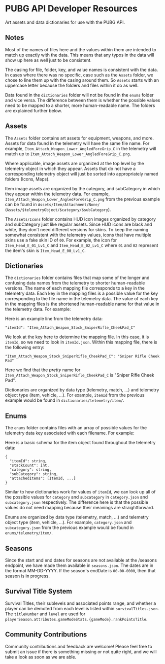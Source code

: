 # PUBG API Developer Resources

Art assets and data dictionaries for use with the PUBG API.

## Notes

Most of the names of files here and the values within them are intended to match up exactly with the data. This means that any typos in the data will show up here as well just to be consistent.

The casing for file, folder, key, and value names is consistent with the data. In cases where there was no specific, case such as the `Assets` folder, we chose to line them up with the casing around them. So `Assets` starts with an uppercase letter because the folders and files within it do as well.

Data found in the `dictionaries` folder will not be found in the `enums` folder and vice versa. The difference between them is whether the possible values need to be mapped to a shorter, more human-readable name. The folders are explained further below.

## Assets

The `Assets` folder contains art assets for equipment, weapons, and more. Assets for data found in the telemetry will have the same file name. For example, `Item_Attach_Weapon_Lower_AngledForeGrip_C` in the telemetry will match up to `Item_Attach_Weapon_Lower_AngledForeGrip_C.png`.

Where applicable, image assets are organized at the top level by the telemetry object in which they appear. Assets that do not have a corresponding telemetry object will just be sorted into appropriately named folders (Icons, Maps).

Item image assets are organized by the category, and subCategory in which they appear within the telemetry data. For example, `Item_Attach_Weapon_Lower_AngledForeGrip_C.png` from the previous example can be found in `Assets/Item/Attachment/None/` (`Assets/$telemetryObject/$category/$subCategory`).

The `Assets/Icons` folder contains HUD icon images organized by category and subCategory just like regular assets. Since HUD icons are black and white, they don't need different versions for skins. To keep the naming somewhat consistent with the telemetry values, icons that have multiple skins use a fake skin ID of `00`. For example, the icon for `Item_Head_E_01_Lv1_C` and `Item_Head_E_02_Lv1_C` where `01` and `02` represent the item's skin is `Item_Head_E_00_Lv1_C`.

## Dictionaries

The `dictionaries` folder contains files that map some of the longer and confusing data names from the telemetry to shorter human-readable versions. The name of each mapping file corresponds to a key in the telemetry data. Each key in the mapping files is a possible value for the key corresponding to the file name in the telemetry data. The value of each key in the mapping files is the shortened human-readable name for that value in the telemetry data. For example:

Here is an example line from the telemetry data:

```
"itemId": "Item_Attach_Weapon_Stock_SniperRifle_CheekPad_C"
```

We look at the key here to determine the mapping file. In this case, it is `itemId`, so we need to look in `itemId.json`. Within this mapping file, there is the following entry:

```
"Item_Attach_Weapon_Stock_SniperRifle_CheekPad_C": "Sniper Rifle Cheek Pad"
```

Here we find that the *pretty* name for `Item_Attach_Weapon_Stock_SniperRifle_CheekPad_C` is "Sniper Rifle Cheek Pad".

Dictionaries are organized by data type (telemetry, match, ...) and telemetry object type (item, vehicle, ...). For example, `itemId` from the previous example would be found in `dictionaries/telemetry/item/`.

## Enums

The `enums` folder contains files with an array of possible values for the telemetry data key associated with each filename. For example:

Here is a basic schema for the item object found throughout the telemetry data:

```
{
  "itemId": string,
  "stackCount": int,
  "category": string,
  "subCategory": string,
  "attachedItems": [ItemId, ...]
}
```

Similar to how dictionaries work for values of `itemId`, we can look up all of the possible values for `category` and `subcategory` in `category.json` and `subcategory.json` respectively. The difference here is that the possible values do not need mapping because their meanings are straightforward.

Enums are organized by data type (telemetry, match, ...) and telemetry object type (item, vehicle, ...). For example, `category.json` and `subcategory.json` from the previous example would be found in `enums/telemetry/item/`.

## Seasons

Since the start and end dates for seasons are not available at the /seasons endpoint, we have made them available in `seasons.json`. The dates are in the format MM-DD-YYYY. If the season's endDate is `00-00-0000`, then that season is in progress.

## Survival Title System

Survival Titles, their sublevels and associated points range, and whether a player can be demoted from each level is listed within `survivalTitles.json`. The `titleNumber` and `level` are used for `playerSeason.attributes.gameModeStats.{gameMode}.rankPointsTitle`.

## Community Contributions

Community contributions and feedback are welcome! Please feel free to submit an issue if there is something missing or not quite right, and we will take a look as soon as we are able.
